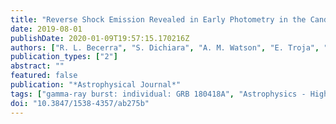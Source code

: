 ```yaml
---
title: "Reverse Shock Emission Revealed in Early Photometry in the Candidate Short GRB 180418A"
date: 2019-08-01
publishDate: 2020-01-09T19:57:15.170216Z
authors: ["R. L. Becerra", "S. Dichiara", "A. M. Watson", "E. Troja", "N. Fraija", "A. Klotz", "N. R. Butler", "W. H. Lee", "P. Veres", "D. Turpin", "J. S. Bloom", "M. Boer", "J. J. González", "A. S. Kutyrev", "J. X. Prochaska", "E. Ramirez-Ruiz", "M. G. Richer"]
publication_types: ["2"]
abstract: ""
featured: false
publication: "*Astrophysical Journal*"
tags: ["gamma-ray burst: individual: GRB 180418A", "Astrophysics - High Energy Astrophysical Phenomena"]
doi: "10.3847/1538-4357/ab275b"
---
```


